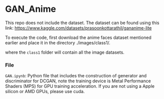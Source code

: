 # GAN_Anime

This repo does not include the dataset. The dataset can be found using this link: https://www.kaggle.com/datasets/prasoonkottarathil/gananime-lite

To execute the code, first download the anime faces dataset mentioned earlier and place it in the directory ./images/class1/.

where the `class1` folder will contain all the image datasets.

### File

`GAN.ipynb`: Python file that includes the construction of generator and discriminator for DCGAN, note the training device is Metal Performance Shaders (MPS) for GPU training acceleration. If you are not using a Apple silicon or AMD GPUs, please use cuda.